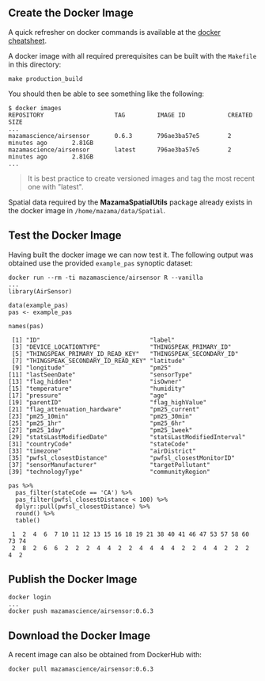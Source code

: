 ## Create the Docker Image ##

A quick refresher on docker commands is available at the 
[docker cheatsheet](https://github.com/wsargent/docker-cheat-sheet).

A docker image with all required prerequisites can be built with the `Makefile` 
in this directory:

```
make production_build
```

You should then be able to see something like the following:

```
$ docker images
REPOSITORY                    TAG         IMAGE ID            CREATED             SIZE
...
mazamascience/airsensor       0.6.3       796ae3ba57e5        2 minutes ago       2.81GB
mazamascience/airsensor       latest      796ae3ba57e5        2 minutes ago       2.81GB
...
```

> It is best practice to create versioned images and tag the most recent one 
with "latest".

Spatial data required by the **MazamaSpatialUtils** package already exists in 
the docker image in `/home/mazama/data/Spatial`.

## Test the Docker Image ##

Having built the docker image we can now test it. The following output was 
obtained use the provided `example_pas` synoptic dataset:

```
docker run --rm -ti mazamascience/airsensor R --vanilla
...
library(AirSensor)

data(example_pas)
pas <- example_pas

names(pas)

 [1] "ID"                               "label"                           
 [3] "DEVICE_LOCATIONTYPE"              "THINGSPEAK_PRIMARY_ID"           
 [5] "THINGSPEAK_PRIMARY_ID_READ_KEY"   "THINGSPEAK_SECONDARY_ID"         
 [7] "THINGSPEAK_SECONDARY_ID_READ_KEY" "latitude"                        
 [9] "longitude"                        "pm25"                            
[11] "lastSeenDate"                     "sensorType"                      
[13] "flag_hidden"                      "isOwner"                         
[15] "temperature"                      "humidity"                        
[17] "pressure"                         "age"                             
[19] "parentID"                         "flag_highValue"                  
[21] "flag_attenuation_hardware"        "pm25_current"                    
[23] "pm25_10min"                       "pm25_30min"                      
[25] "pm25_1hr"                         "pm25_6hr"                        
[27] "pm25_1day"                        "pm25_1week"                      
[29] "statsLastModifiedDate"            "statsLastModifiedInterval"       
[31] "countryCode"                      "stateCode"                       
[33] "timezone"                         "airDistrict"                     
[35] "pwfsl_closestDistance"            "pwfsl_closestMonitorID"          
[37] "sensorManufacturer"               "targetPollutant"                 
[39] "technologyType"                   "communityRegion"                 

pas %>% 
  pas_filter(stateCode == 'CA') %>% 
  pas_filter(pwfsl_closestDistance < 100) %>% 
  dplyr::pull(pwfsl_closestDistance) %>% 
  round() %>% 
  table()

 1  2  4  6  7 10 11 12 13 15 16 18 19 21 38 40 41 46 47 53 57 58 60 73 74 
 2  8  2  6  6  2  2  2  4  4  2  2  4  4  4  4  2  2  4  4  2  2  2  4  2 
```

## Publish the Docker Image ##

```
docker login
...
docker push mazamascience/airsensor:0.6.3
```


## Download the Docker Image ##

A recent image can also be obtained from DockerHub with:

```
docker pull mazamascience/airsensor:0.6.3
```

